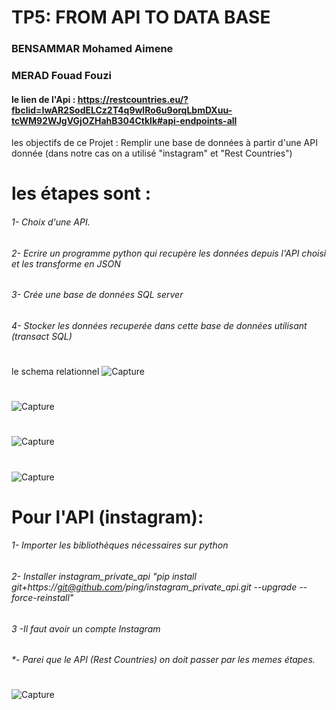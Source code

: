 # TP5: FROM API TO DATA BASE
### BENSAMMAR Mohamed Aimene
### MERAD Fouad Fouzi

#### le lien de l'Api : https://restcountries.eu/?fbclid=IwAR2SodELCz2T4q9wlRo6u9orqLbmDXuu-tcWM92WJgVGjOZHahB304Ctklk#api-endpoints-all

les objectifs de ce Projet : Remplir une base de données à partir d'une API donnée (dans notre cas on a utilisé "instagram" et "Rest Countries")

# les étapes sont :
###### 1- Choix d'une API.
###### 2- Ecrire un programme python qui recupère les données depuis l'API choisi et les transforme en JSON
###### 3- Crée une base de données SQL server
###### 4- Stocker les données recuperée dans cette base de données utilisant (transact SQL) 

#
le schema relationnel
![Capture](https://user-images.githubusercontent.com/74276606/103792383-dca89a00-5043-11eb-9a6d-39bb49a269f1.PNG)

#
![Capture](https://user-images.githubusercontent.com/74276606/103789867-c77e3c00-5040-11eb-9adf-8ba300a53746.PNG)
#
![Capture](https://user-images.githubusercontent.com/74276606/103790369-64d97000-5041-11eb-9ec8-4b153139026c.PNG)
#
![Capture](https://user-images.githubusercontent.com/74276606/103790522-9baf8600-5041-11eb-8cfd-c3cfff8f32b4.PNG)

# Pour l'API (instagram):

###### 1- Importer les bibliothèques nécessaires sur python
###### 2- Installer instagram_private_api "pip install git+https://git@github.com/ping/instagram_private_api.git --upgrade --force-reinstall"
###### 3 -Il faut avoir un compte Instagram
###### *- Parei que le API (Rest Countries) on doit passer par les memes étapes.
#
![Capture](https://user-images.githubusercontent.com/74276606/103791760-204ed400-5043-11eb-9d89-5da2e8e29deb.PNG)



